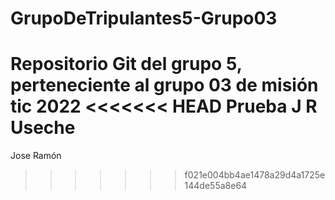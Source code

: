 # GrupoDeTripulantes5-Grupo03
Repositorio Git del grupo 5, perteneciente al grupo 03 de misión tic 2022
<<<<<<< HEAD
Prueba J R Useche
=======
Jose Ramón 
>>>>>>> f021e004bb4ae1478a29d4a1725e144de55a8e64
